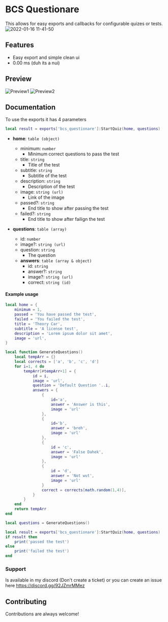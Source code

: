 # BCS Questionare

This allows for easy exports and callbacks for configurable quizes or tests.
![2022-01-16 11-41-50](https://user-images.githubusercontent.com/60974759/149651916-276197c1-f8ce-4a88-bb5a-a39e905237eb.gif)

## Features

- Easy export and simple clean ui
- 0.00 ms (duh its a nui)

## Preview

![Preview1](https://media.discordapp.net/attachments/856060200011038762/932165513595981834/Questionare.png?width=810&height=464)
![Preview2](https://media.discordapp.net/attachments/856060200011038762/932165513906389082/Questionare2.png?width=810&height=464)

## Documentation

To use the exports it has 4 parameters

```lua
local result = exports['bcs_questionare']:StartQuiz(home, questions)
```

- **home**: `table (object)`

  - minimum: `number`
    - Minimum correct questions to pass the test
  - title: `string`
    - Title of the test
  - subtitle: `string`
    - Subtitle of the test
  - description: `string`
    - Description of the test
  - image: `string (url)`
    - Link of the image
  - passed?: `string`
    - End title to show after passing the test
  - failed?: `string`
    - End title to show after failign the test

- **questions**: `table (array)`
  - id: `number`
  - image?: `string (url)`
  - question: `string`
    - The question
  - **answers**: `table (array & object)`
    - id: `string`
    - answer?: `string`
    - image?: `string (url)`
    - correct: `string (id)`

#### Example usage

```lua
local home = {
    minimum = 1,
    passed = 'You have passed the test',
    failed = 'You failed the test',
    title = 'Theory Car',
    subtitle = 'A license test',
    description = 'Lorem ipsum dolor sit amet',
    image = 'url',
}

local function GenerateQuestions()
    local tempArr = {}
    local corrects = ['a', 'b', 'c', 'd']
    for i=1, 4 do
        tempArr[#tempArr+1] = {
            id = i,
            image = 'url',
            question = 'Default Question '..i,
            answers = {
                {
                    id='a',
                    answer = 'Answer is this',
                    image = 'url'
                },
                {
                    id='b',
                    answer = 'breh',
                    image = 'url'
                },
                {
                    id = 'c',
                    answer = 'False Dahek',
                    image = 'url'
                },
                {
                    id = 'd',
                    answer = 'Not wut',
                    image = 'url'
                }
                correct = corrects[math.random(1,4)],
            }
        }
    end
    return tempArr
end

local questions = GenerateQuestions()

local result = exports['bcs_questionare']:StartQuiz(home, questions)
if result then
    print('passed the test')
else
    print('failed the test')
end
```

### Support

Is available in my discord (Don't create a ticket) or you can create an issue here
https://discord.gg/92JZmrMMez

## Contributing

Contributions are always welcome!
